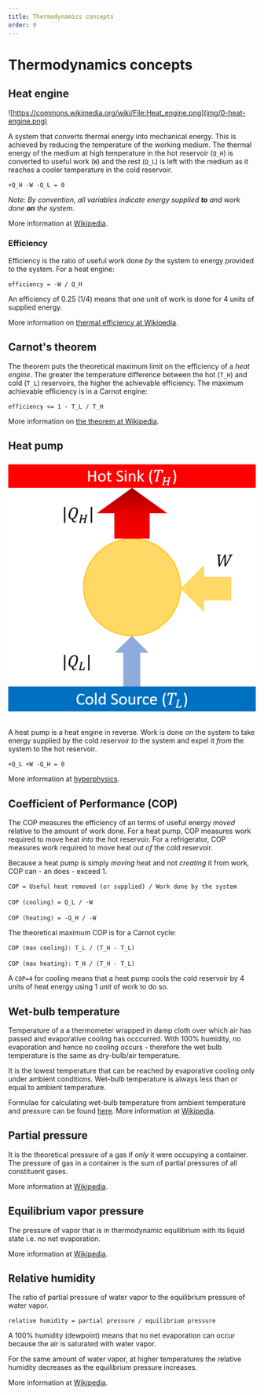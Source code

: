 ```yaml
---
title: Thermodynamics concepts
order: 0
---
```


# Thermodynamics concepts

## Heat engine

![https://commons.wikimedia.org/wiki/File:Heat_engine.png](img/0-heat-engine.png)

A system that converts thermal energy into mechanical energy. This is achieved by reducing the temperature of the working medium. The thermal energy of the medium at high temperature in the hot reservoir (`Q_H`) is converted to useful work (`W`) and the rest (`Q_L`) is left with the medium as it reaches a cooler temperature in the cold reservoir.

```
+Q_H -W -Q_L = 0
```

*Note: By convention, all variables indicate energy supplied **to** and work done **on** the system*.

More information at [Wikipedia][1].

### Efficiency

Efficiency is the ratio of useful work done *by* the system to energy provided *to* the system. For a heat engine:

```
efficiency = -W / Q_H
```

An efficiency of 0.25 (1/4) means that one unit of work is done for 4 units of supplied energy.

More information on [thermal efficiency at Wikipedia][9].

## Carnot's theorem

The theorem puts the theoretical maximum limit on the efficiency of a *heat engine*. The greater the temperature difference between the hot (`T_H`) and cold (`T_L`) reservoirs, the higher the achievable efficiency. The maximum achievable efficiency is in a Carnot engine:

```
efficiency <= 1 - T_L / T_H
```

More information on [the theorem at Wikipedia][2].

## Heat pump

![heat pump](img/0-heat-pump.png)

A heat pump is a heat engine in reverse. Work is done *on* the system to take energy supplied by the cold reservoir *to* the system and expel it *from* the system to the hot reservoir.

```
+Q_L +W -Q_H = 0
```

More information at [hyperphysics][8].

## Coefficient of Performance (COP)

The COP measures the efficiency of an terms of useful energy *moved* relative to the amount of work done. For a heat pump, COP measures work required to move heat *into* the hot reservoir. For a refrigerator, COP measures work required to move heat *out of* the cold reservoir.

Because a heat pump is simply *moving* heat and not *creating* it from work, COP can - an does - exceed 1.

```
COP = Useful heat removed (or supplied) / Work done by the system

COP (cooling) = Q_L / -W

COP (heating) = -Q_H / -W
```

The theoretical maximum COP is for a Carnot cycle:

```
COP (max cooling): T_L / (T_H - T_L)

COP (max heating): T_H / (T_H - T_L)
```

A `COP=4` for cooling means that a heat pump cools the cold reservoir by 4 units of heat energy using 1 unit of work to do so.

## Wet-bulb temperature

Temperature of a a thermometer wrapped in damp cloth over which air has passed and evaporative cooling has occcurred. With 100% humidity, no evaporation and hence no cooling occurs - therefore the wet bulb temperature is the same as dry-bulb/air temperature.

It is the lowest temperature that can be reached by evaporative cooling only under ambient conditions. Wet-bulb temperature is always less than or equal to ambient temperature.

Formulae for calculating wet-bulb temperature from ambient temperature and pressure can be found [here][7]. More information at [Wikipedia][3].

## Partial pressure

It is the theoretical pressure of a gas if *only* it were occupying a container. The pressure of gas in a container is the sum of partial pressures of all constituent gases. 

More information at [Wikipedia][4].

## Equilibrium vapor pressure

The pressure of vapor that is in thermodynamic equilibrium with its liquid state i.e. no net evaporation.

More information at [Wikipedia][5].

## Relative humidity

The ratio of partial pressure of water vapor to the equilibrium pressure of water vapor.

```
relative humidity = partial pressure / equilibrium pressure
```

A 100% humidity (dewpoint) means that no net evaporation can occur because the air is saturated with water vapor.

For the same amount of water vapor, at higher temperatures the relative humidity decreases as the equilibrium pressure increases.

More information at [Wikipedia][6].

[1]: https://en.wikipedia.org/wiki/Heat_engine
[2]: https://en.wikipedia.org/wiki/Carnot's_theorem_(thermodynamics)
[3]: https://en.wikipedia.org/wiki/Wet-bulb_temperature
[4]: https://en.wikipedia.org/wiki/Partial_pressure
[5]: https://en.wikipedia.org/wiki/Vapor_pressure
[6]: https://en.wikipedia.org/wiki/Relative_humidity
[7]: https://www.weather.gov/epz/wxcalc_rh
[8]: http://hyperphysics.phy-astr.gsu.edu/hbase/thermo/heatpump.html
[9]: https://en.wikipedia.org/wiki/Thermal_efficiency
